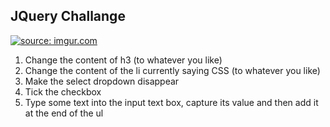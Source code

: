 ## JQuery Challange ##

<a href="http://imgur.com/nSYmHVg"><img src="http://i.imgur.com/nSYmHVg.png" title="source: imgur.com" /></a>

1. Change the content of h3 (to whatever you like)
2. Change the content of the li currently saying CSS (to whatever you like)
3. Make the select dropdown disappear
4. Tick the checkbox
5. Type some text into the input text box, capture its value and then add it at the end of the ul


